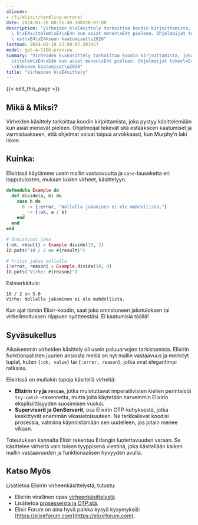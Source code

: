 ```yaml
---
aliases:
- /fi/elixir/handling-errors/
date: 2024-01-26 00:51:49.300220-07:00
description: "Virheiden k\xE4sittely tarkoittaa koodin kirjoittamista, joka pystyy\
  \ k\xE4sittelem\xE4\xE4n kun asiat menev\xE4t pieleen. Ohjelmoijat tekev\xE4t sit\xE4\
  \ est\xE4\xE4kseen kaatumiset\u2026"
lastmod: 2024-02-18 23:09:07.281457
model: gpt-4-1106-preview
summary: "Virheiden k\xE4sittely tarkoittaa koodin kirjoittamista, joka pystyy k\xE4\
  sittelem\xE4\xE4n kun asiat menev\xE4t pieleen. Ohjelmoijat tekev\xE4t sit\xE4 est\xE4\
  \xE4kseen kaatumiset\u2026"
title: "Virheiden k\xE4sittely"
---
```


{{< edit_this_page >}}

## Mikä & Miksi?

Virheiden käsittely tarkoittaa koodin kirjoittamista, joka pystyy käsittelemään kun asiat menevät pieleen. Ohjelmoijat tekevät sitä estääkseen kaatumiset ja varmistaakseen, että ohjelmat voivat toipua arvokkaasti, kun Murphy’n laki iskee.

## Kuinka:

Elixirissä käytämme usein mallin vastaavuutta ja `case`-lauseketta eri lopputulosten, mukaan lukien virheet, käsittelyyn.

```elixir
defmodule Example do
  def divide(a, b) do
    case b do
      0 -> {:error, "Nollalla jakaminen ei ole mahdollista."}
      _ -> {:ok, a / b}
    end
  end
end

# Onnistunut jako
{:ok, result} = Example.divide(10, 2)
IO.puts("10 / 2 on #{result}")

# Yritys jakaa nollalla
{:error, reason} = Example.divide(10, 0)
IO.puts("Virhe: #{reason}")
```

Esimerkkitulo:
```
10 / 2 on 5.0
Virhe: Nollalla jakaminen ei ole mahdollista.
```

Kun ajat tämän Elixir-koodin, saat joko onnistuneen jakotuloksen tai virheilmoituksen riippuen syötteestäsi. Ei kaatumisia täällä!

## Syväsukellus

Aikaisemmin virheiden käsittely oli usein paluuarvojen tarkistamista. Elixirin funktionaalisten juurien ansiosta meillä on nyt mallin vastaavuus ja merkityt tuplat, kuten `{:ok, value}` tai `{:error, reason}`, jotka ovat elegantimpi ratkaisu.

Elixirissä on muitakin tapoja käsitellä virheitä:

- **Elixirin `try` ja `rescue`**, jotka muistuttavat imperatiivisten kielien perinteistä `try-catch` -rakennetta, mutta joita käytetään harvemmin Elixirin eksplisiittisyyden suosimisen vuoksi.
- **Supervisorit ja GenServerit**, osa Elixirin OTP-kehyksestä, jotka keskittyvät enemmän vikasietoisuuteen. Ne tarkkailevat koodisi prosessia, valmiina käynnistämään sen uudelleen, jos jotain menee vikaan.

Toteutuksen kannalta Elixir rakentuu Erlangin luotettavuuden varaan. Se käsittelee virheitä vain toisen tyyppisenä viestinä, joka käsitellään kaiken mallin vastaavuuden ja funktionaalisen hyvyyden avulla.

## Katso Myös

Lisätietoa Elixirin virheenkäsittelystä, tutustu:

- Elixirin virallinen opas [virheenkäsittelystä](https://elixir-lang.org/getting-started/try-catch-and-rescue.html).
- Lisätietoa [prosesseista ja OTP:stä](https://elixir-lang.org/getting-started/mix-otp/introduction-to-mix.html).
- Elixir Forum on aina hyvä paikka kysyä kysymyksiä: [https://elixirforum.com](https://elixirforum.com).
